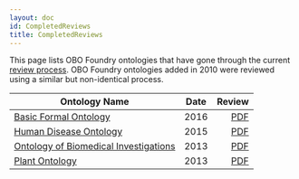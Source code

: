 ```yaml
---
layout: doc
id: CompletedReviews
title: CompletedReviews
---
```

This page lists OBO Foundry ontologies that have gone through the current [review process](http://obofoundry.org/docs/ReviewProcessGuidelines.html). OBO Foundry ontologies added in 2010 were reviewed using a similar but non-identical process.


| Ontology Name | Date | Review |
|---------------|:--------------:|--------:|
| [Basic Formal Ontology](http://www.obofoundry.org/ontology/bfo.html)           |      2016      |      [PDF](https://drive.google.com/open?id=0B81h9ah4tAM_RnNTRUZnVGRyWXM) |
| [Human Disease Ontology](http://www.obofoundry.org/ontology/doid.html)            |      2015      |      [PDF](https://drive.google.com/open?id=0B8vqEgF1N0NIZ082U2JETHlSTGs) |
| [Ontology of Biomedical Investigations](http://obofoundry.org/ontology/obi.html)           |      2013      |      [PDF](https://drive.google.com/open?id=0B8vqEgF1N0NIMFlSM3RvdUxGTnc) |
| [Plant Ontology](http://obofoundry.org/ontology/po.html)            |      2013      |      [PDF](https://drive.google.com/open?id=0B8vqEgF1N0NIV1o0N21UOHlLSmc) |
